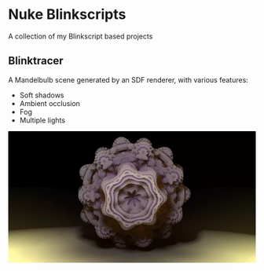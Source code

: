 # Nuke Blinkscripts

A collection of my Blinkscript based projects

## Blinktracer
A Mandelbulb scene generated by an SDF renderer, with various features:
* Soft shadows
* Ambient occlusion
* Fog
* Multiple lights

[![Mandelbulb](images/mandelbulb.png?raw=true)](https://vimeo.com/191948980)
